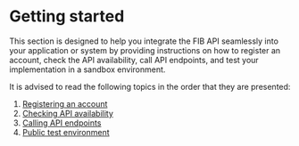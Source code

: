 # Getting started

This section is designed to help you integrate the FIB API seamlessly into your application or system by providing instructions on how to register an account, check the API availability, call API endpoints, and test your implementation in a sandbox environment.

It is advised to read the following topics in the order that they are presented:

1. [Registering an account](Getting_started/Registering_an_account.md)
2. [Checking API availability](Getting_started/Checking_API_availability.md)
3. [Calling API endpoints](Getting_started/Calling_API_endpoints.md)
4. [Public test environment](Getting_started/Public_test_environment.md)
